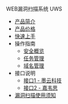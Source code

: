 <div class="sidebar_title"> WEB漏洞扫描系统 UWS</div> 

* [产品简介](/uws/concept)
* [产品价格](/uws/price)
* [快速上手](/uws/quick)
* 操作指南
    * [安全概览](/uws/operation/sec)
    * [任务管理](/uws/operation/tasks)
    * [域名管理](/uws/operation/domains)
* 接口说明
    * [接口1 - 墨云科技](/uws/Interface/moyun)
    * [接口2 - 嘉韦思](/uws/Interface/jiaweisi)
* [漏洞扫描使用须知](/uws/agreement)

